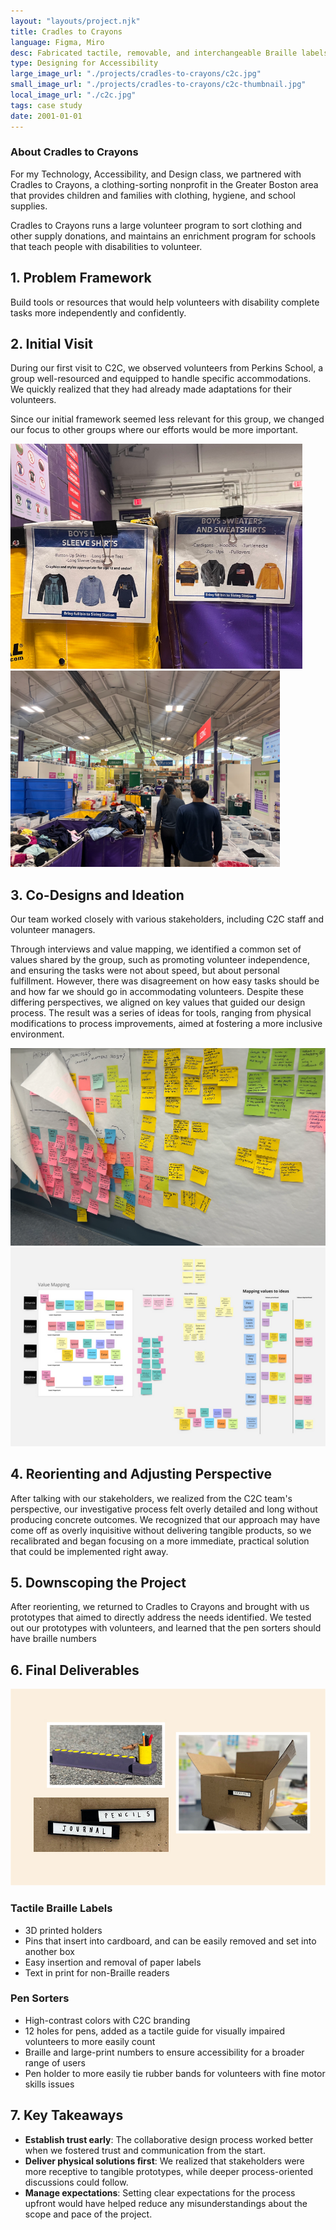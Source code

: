 ```yaml
---
layout: "layouts/project.njk"
title: Cradles to Crayons
language: Figma, Miro
desc: Fabricated tactile, removable, and interchangeable Braille labels. I collaborated closely with stakeholders to deliver solutions that improved accessibility and volunteer autonomy.
type: Designing for Accessibility
large_image_url: "./projects/cradles-to-crayons/c2c.jpg"
small_image_url: "./projects/cradles-to-crayons/c2c-thumbnail.jpg"
local_image_url: "./c2c.jpg"
tags: case study
date: 2001-01-01
---
```

### About Cradles to Crayons
For my Technology, Accessibility, and Design class, we partnered with Cradles to Crayons, a clothing-sorting nonprofit in the Greater Boston area that provides children and families with clothing, hygiene, and school supplies.

Cradles to Crayons runs a large volunteer program to sort clothing and other supply donations, and maintains an enrichment program for schools that teach people with disabilities to volunteer.

## 1. Problem Framework
Build tools or resources that would help volunteers with disability complete tasks more independently and confidently.

## 2. Initial Visit
During our first visit to C2C, we observed volunteers from Perkins School, a group well-resourced and equipped to handle specific accommodations. We quickly realized that they had already made adaptations for their volunteers.

Since our initial framework seemed less relevant for this group, we changed our focus to other groups where our efforts would be more important.
<div class="row">
    <div class="col-md-6">
        <img src="./visit-1.png" alt="">
    </div>
    <div class="col-md-6">
        <img src="./visit-2.png" alt="">
    </div>
</div>


## 3. Co-Designs and Ideation
Our team worked closely with various stakeholders, including C2C staff and volunteer managers.

Through interviews and value mapping, we identified a common set of values shared by the group, such as promoting volunteer independence, and ensuring the tasks were not about speed, but about personal fulfillment. However, there was disagreement on how easy tasks should be and how far we should go in accommodating volunteers. Despite these differing perspectives, we aligned on key values that guided our design process. The result was a series of ideas for tools, ranging from physical modifications to process improvements, aimed at fostering a more inclusive environment.

<div class="row">
    <div class="col-md-6">
        <img src="./codesign-1.png" alt="">
    </div>
    <div class="col-md-6">
        <img src="./codesign-2.png" alt="">
    </div>
</div>

## 4. Reorienting and Adjusting Perspective
After talking with our stakeholders, we realized from the C2C team's perspective, our investigative process felt overly detailed and long without producing concrete outcomes. We recognized that our approach may have come off as overly inquisitive without delivering tangible products, so we recalibrated and began focusing on a more immediate, practical solution that could be implemented right away.

## 5. Downscoping the Project
After reorienting, we returned to Cradles to Crayons and brought with us prototypes that aimed to directly address the needs identified. We tested out our prototypes with volunteers, and learned that the pen sorters should have braille numbers 

## 6. Final Deliverables

![alt text](./deliverables.jpg)

### Tactile Braille Labels
- 3D printed holders
- Pins that insert into cardboard, and can be easily removed and set into another box
- Easy insertion and removal of paper labels
- Text in print for non-Braille readers

### Pen Sorters
- High-contrast colors with C2C branding
- 12 holes for pens, added as a tactile guide for visually impaired volunteers to more easily count
- Braille and large-print numbers to ensure accessibility for a broader range of users
- Pen holder to more easily tie rubber bands for volunteers with fine motor skills issues

## 7. Key Takeaways

<div class="project-page__card">

- **Establish trust early**: The collaborative design process worked better when we fostered trust and communication from the start.
- **Deliver physical solutions first**: We realized that stakeholders were more receptive to tangible prototypes, while deeper process-oriented discussions could follow.
- **Manage expectations**: Setting clear expectations for the process upfront would have helped reduce any misunderstandings about the scope and pace of the project.

</div>